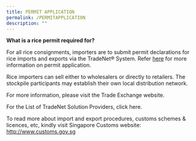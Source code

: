 ```yaml
---
title: PERMIT APPLICATION
permalink: /PERMITAPPLICATION
description: ""
---
```

**What is a rice permit required for?**

For all rice consignments, importers are to submit permit declarations for rice imports and exports via the TradeNet® System. Refer [here](-) for more information on permit application. 


Rice importers can sell either to wholesalers or directly to retailers. The stockpile participants may establish their own local distribution network.  




For more information, please visit the Trade Exchange website.

For the List of TradeNet Solution Providers, click here.

To read more about import and export procedures, customs schemes & licences, etc, kindly visit Singapore Customs website:
http://www.customs.gov.sg